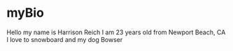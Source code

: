 # myBio
Hello my name is Harrison Reich
I am 23 years old from Newport Beach, CA
I love to snowboard and my dog Bowser